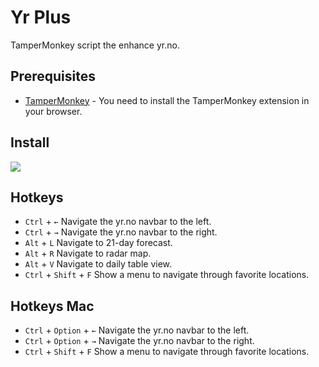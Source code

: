 # Yr Plus
TamperMonkey script the enhance yr.no.

## Prerequisites
- [TamperMonkey](https://www.tampermonkey.net/) - You need to install the TamperMonkey extension in your browser.
## Install
[![](https://img.shields.io/badge/yr.user.js-Latest-green.svg)](https://raw.githubusercontent.com/turbosnute/yr-plus/main/yr.user.js)

## Hotkeys
- `Ctrl` + `←` Navigate the yr.no navbar to the left.
- `Ctrl` + `→` Navigate the yr.no navbar to the right.
- `Alt` + `L` Navigate to 21-day forecast.
- `Alt` + `R` Navigate to radar map.
- `Alt` + `V` Navigate to daily table view.
- `Ctrl` + `Shift` + `F` Show a menu to navigate through favorite locations.

## Hotkeys Mac
- `Ctrl` + `Option` + `←` Navigate the yr.no navbar to the left.
- `Ctrl` + `Option` + `→` Navigate the yr.no navbar to the right.
- `Ctrl` + `Shift` + `F` Show a menu to navigate through favorite locations.


